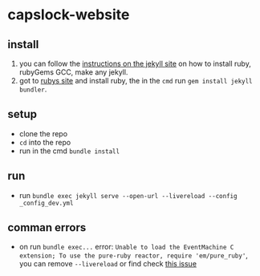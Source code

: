 # capslock-website


## install
1. you can follow the [instructions on the jekyll site](https://jekyllrb.com/docs/installation/) on how to install ruby, rubyGems GCC, make any jekyll.
2. got to [rubys site](https://rubyinstaller.org/) and install ruby, the in the `cmd` run `gem install jekyll bundler`.

## setup
- clone the repo
- `cd` into the repo
- run in the cmd `bundle install`

## run
- run `bundle exec jekyll serve --open-url --livereload --config _config_dev.yml`

## comman errors
- on run `bundle exec...` error: `Unable to load the EventMachine C extension; To use the pure-ruby reactor, require 'em/pure_ruby'`, you can remove `--livereload` or find check [this issue](https://github.com/oneclick/rubyinstaller2/issues/96#issuecomment-434619796)